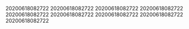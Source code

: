 20200618082722
20200618082722
20200618082722
20200618082722
20200618082722
20200618082722
20200618082722
20200618082722
20200618082722
